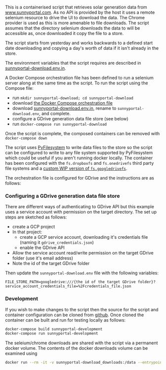 This is a containerised script that retrieves solar generation data from www.sunnyportal.com. As no
API is provided by the host it uses a remote selenium resource to drive the UI to download the 
data. The Chrome provider is used as this is more amenable to file downloads. The script assumes
that the directory selenium downloads the data to will be accessible as, once downloaded it copy
the file to a store.

The script starts from yesterday and works backwards to a defined start date downloading and
copying a day's worth of data if it isn't already in the store.

The environment variables that the script requires are described in 
[sunnyportal-download.env.in](https://raw.githubusercontent.com/msb/sunnyportal-download/master/sunnyportal-download.env.in).

A Docker Compose orchestration file has been defined to run a selenium server along at the same
time as the script. To run the script using the Compose file:

- run `mkdir sunnyportal-download; cd sunnyportal-download`
- download [the Docker Compose orchestration file](https://raw.githubusercontent.com/msb/sunnyportal-download/master/docker-compose.yml)
- download  [sunnyportal-download.env.in](https://raw.githubusercontent.com/msb/sunnyportal-download/master/sunnyportal-download.env.in), 
  rename to `sunnyportal-download.env`, and complete.
- configure a GDrive generation data file store (see below)
- run `docker-compose run sunnyportal-download`

Once the script is complete, the composed containers can be removed with `docker-compose down`

The script uses [PyFilesystem](https://github.com/pyfilesystem/pyfilesystem2) to write data files
to the store so the script can be configured to write to any file system supported by PyFilesystem
which could be useful if you aren't running docker locally. The container has been configured with
the `fs.dropboxfs` and  `fs.onedrivefs` third party file systems and a 
[custom WIP version of `fs.googledrivefs`](https://github.com/msb/fs.googledrivefs/tree/file_id_support).

The orchestration file is configured for GDrive and the instructions are as follows:

### Configuring a GDrive generation data file store

There are different ways of authenticating to GDrive API but this example uses a service account
with permission on the target directory. The set up steps are sketched as follows:

 - create a GCP project
 - In that project:
   - create a GCP service account, downloading it's credentials file 
     (naming it `gdrive_credentials.json`)
   - enable the GDrive API
 - Allow the service account read/write permission on the target GDrive folder 
   (use it's email address)
 - Note the id of the target GDrive folder 

Then update the `sunnyportal-download.env` file with the following variables:

```
FILE_STORE_PATH=googledrive:///{the id of the target GDrive folder}?service_account_credentials_file=%2Fcredentials_file.json
```

### Development

If you wish to make changes to the script then the source for the script and container
configuration can be cloned from [github](https://github.com/msb/sunnyportal-download). Once cloned the
container can be built and run for testing locally as follows:

```bash
docker-compose build sunnyportal-development
docker-compose run sunnyportal-development
```

The seleium/chrome downloads are shared with the script via a permanent docker volume. The contents
of the docker downloads volume can be examined using

```bash
docker run --rm -it -v sunnyportal-download_downloads:/data --entrypoint "sh" python:3.8-alpine
```

